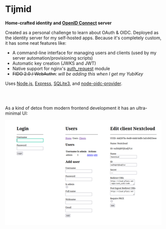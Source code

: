 # Tijmid

**Home-crafted identity and [OpenID Connect](https://openid.net/connect/) server**

Created as a personal challenge to learn about OAuth & OIDC. Deployed as the
identity server for my self-hosted apps. Because it's completely custom, it has
some neat features like:
- A command-line interface for managing users and clients (used by my server
  automation/provisioning scripts)
- Automatic key creation (JWKS and JWT)
- Native support for nginx's
  [auth_request](https://docs.nginx.com/nginx/admin-guide/security-controls/configuring-subrequest-authentication/)
  module
- ~~FIDO 2.0 / WebAuthn~~: *will be adding this when I get my YubiKey*


Uses [Node.js](https://nodejs.org/), [Express](https://expressjs.com/),
[SQLite3](https://github.com/WiseLibs/better-sqlite3), and
[node-oidc-provider](https://github.com/panva/node-oidc-provider). 

<br><br>

As a kind of detox from modern frontend development it has an ultra-minimal UI: 

![ui](images/ui.png)

